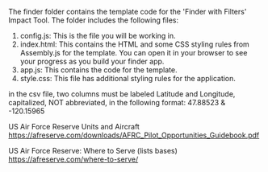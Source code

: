 The finder folder contains the template code for the 'Finder with Filters' Impact Tool. The folder includes the following files:

1. config.js: This is the file you will be working in.
2. index.html: This contains the HTML and some CSS styling rules from Assembly.js for the template. You can open it in your browser to see your progress as you build your finder app.
3. app.js: This contains the code for the template.
4. style.css: This file has additional styling rules for the application.



in the csv file, two columns must be labeled Latitude and Longitude, capitalized, NOT abbreviated, in the following format: 47.88523 & -120.15965



US Air Force Reserve Units and Aircraft
https://afreserve.com/downloads/AFRC_Pilot_Opportunities_Guidebook.pdf

US Air Force Reserve: Where to Serve (lists bases)
https://afreserve.com/where-to-serve/

